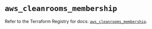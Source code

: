 # `aws_cleanrooms_membership`

Refer to the Terraform Registry for docs: [`aws_cleanrooms_membership`](https://registry.terraform.io/providers/hashicorp/aws/5.100.0/docs/resources/cleanrooms_membership).
